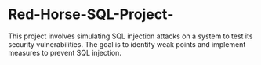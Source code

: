 # Red-Horse-SQL-Project-
This project involves simulating SQL injection attacks on a system to test its security vulnerabilities. The goal is to identify weak points and implement measures to prevent SQL injection.
